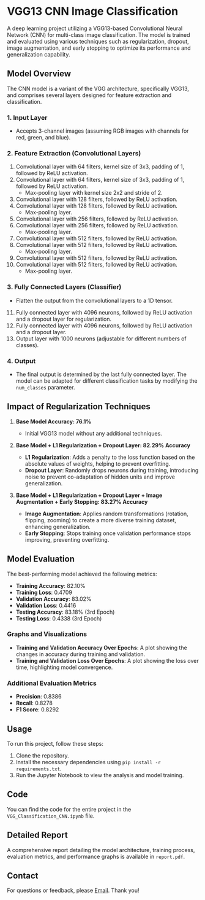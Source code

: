 # VGG13 CNN Image Classification

A deep learning project utilizing a VGG13-based Convolutional Neural Network (CNN) for multi-class image classification. The model is trained and evaluated using various techniques such as regularization, dropout, image augmentation, and early stopping to optimize its performance and generalization capability.

## Model Overview

The CNN model is a variant of the VGG architecture, specifically VGG13, and comprises several layers designed for feature extraction and classification.

### 1. Input Layer
- Accepts 3-channel images (assuming RGB images with channels for red, green, and blue).

### 2. Feature Extraction (Convolutional Layers)
1. Convolutional layer with 64 filters, kernel size of 3x3, padding of 1, followed by ReLU activation.
2. Convolutional layer with 64 filters, kernel size of 3x3, padding of 1, followed by ReLU activation.
   - Max-pooling layer with kernel size 2x2 and stride of 2.
3. Convolutional layer with 128 filters, followed by ReLU activation.
4. Convolutional layer with 128 filters, followed by ReLU activation.
   - Max-pooling layer.
5. Convolutional layer with 256 filters, followed by ReLU activation.
6. Convolutional layer with 256 filters, followed by ReLU activation.
   - Max-pooling layer.
7. Convolutional layer with 512 filters, followed by ReLU activation.
8. Convolutional layer with 512 filters, followed by ReLU activation.
   - Max-pooling layer.
9. Convolutional layer with 512 filters, followed by ReLU activation.
10. Convolutional layer with 512 filters, followed by ReLU activation.
    - Max-pooling layer.

### 3. Fully Connected Layers (Classifier)
- Flatten the output from the convolutional layers to a 1D tensor.
11. Fully connected layer with 4096 neurons, followed by ReLU activation and a dropout layer for regularization.
12. Fully connected layer with 4096 neurons, followed by ReLU activation and a dropout layer.
13. Output layer with 1000 neurons (adjustable for different numbers of classes).

### 4. Output
- The final output is determined by the last fully connected layer. The model can be adapted for different classification tasks by modifying the `num_classes` parameter.

## Impact of Regularization Techniques

1. **Base Model Accuracy: 76.1%**
   - Initial VGG13 model without any additional techniques.

2. **Base Model + L1 Regularization + Dropout Layer: 82.29% Accuracy**
   - **L1 Regularization**: Adds a penalty to the loss function based on the absolute values of weights, helping to prevent overfitting.
   - **Dropout Layer**: Randomly drops neurons during training, introducing noise to prevent co-adaptation of hidden units and improve generalization.

3. **Base Model + L1 Regularization + Dropout Layer + Image Augmentation + Early Stopping: 83.27% Accuracy**
   - **Image Augmentation**: Applies random transformations (rotation, flipping, zooming) to create a more diverse training dataset, enhancing generalization.
   - **Early Stopping**: Stops training once validation performance stops improving, preventing overfitting.

## Model Evaluation

The best-performing model achieved the following metrics:

- **Training Accuracy**: 82.10%
- **Training Loss**: 0.4709
- **Validation Accuracy**: 83.02%
- **Validation Loss**: 0.4416
- **Testing Accuracy**: 83.18% (3rd Epoch)
- **Testing Loss**: 0.4338 (3rd Epoch)

### Graphs and Visualizations

- **Training and Validation Accuracy Over Epochs**: A plot showing the changes in accuracy during training and validation.
- **Training and Validation Loss Over Epochs**: A plot showing the loss over time, highlighting model convergence.

### Additional Evaluation Metrics

- **Precision**: 0.8386
- **Recall**: 0.8278
- **F1 Score**: 0.8292

## Usage

To run this project, follow these steps:

1. Clone the repository.
2. Install the necessary dependencies using `pip install -r requirements.txt`.
3. Run the Jupyter Notebook to view the analysis and model training.

## Code

You can find the code for the entire project in the `VGG_Classification_CNN.ipynb` file.

## Detailed Report

A comprehensive report detailing the model architecture, training process, evaluation metrics, and performance graphs is available in `report.pdf`.

## Contact

For questions or feedback, please <a href="mailto:sarveshbhumkar27@gmail.com" target="_blank">Email</a>. Thank you!
